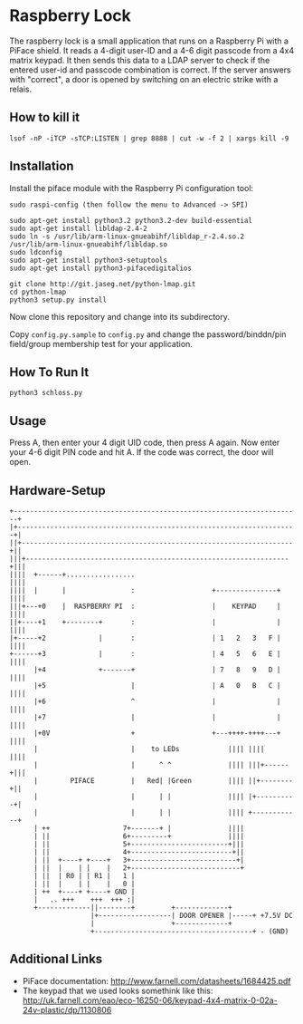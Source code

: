Raspberry Lock
===============

The raspberry lock is a small application that runs on a Raspberry Pi with a
PiFace shield. It reads a 4-digit user-ID and a 4-6 digit passcode from a 4x4
matrix keypad. It then sends this data to a LDAP server to check if the
entered user-id and passcode combination is correct. If the server answers with
"correct", a door is opened by switching on an electric strike with a relais.

How to kill it
--------------

```
lsof -nP -iTCP -sTCP:LISTEN | grep 8888 | cut -w -f 2 | xargs kill -9
```

Installation
--------------

Install the piface module with the Raspberry Pi configuration tool:
```
sudo raspi-config (then follow the menu to Advanced -> SPI)

sudo apt-get install python3.2 python3.2-dev build-essential
sudo apt-get install libldap-2.4-2
sudo ln -s /usr/lib/arm-linux-gnueabihf/libldap_r-2.4.so.2 /usr/lib/arm-linux-gnueabihf/libldap.so
sudo ldconfig
sudo apt-get install python3-setuptools
sudo apt-get install python3-pifacedigitalios

git clone http://git.jaseg.net/python-lmap.git
cd python-lmap
python3 setup.py install
```

Now clone this repository and change into its subdirectory.

Copy ```config.py.sample``` to ```config.py``` and change the password/binddn/pin field/group membership test for your application.

How To Run It
----------------

```
python3 schloss.py
```

Usage
----------------

Press A, then enter your 4 digit UID code, then press A again. Now enter your 4-6 digit PIN code and hit A.
If the code was correct, the door will open.

Hardware-Setup
----------------
```
+-----------------------------------------------------------------------+
|+---------------------------------------------------------------------+|
||+-------------------------------------------------------------------+||
|||+-----------------------------------------------------------------+|||
||||  +------+.................                                      ||||
||||  |      |                :                   +---------------+  ||||
|||+---+0    |  RASPBERRY PI  :                   |    KEYPAD     |  ||||
||+----+1    +--------+       :                   |               |  ||||
|+-----+2             |       :                   | 1   2   3   F |  ||||
+------+3             |       :                   | 4   5   6   E |  ||||
      |+4             +-------+                   | 7   8   9   D |  ||||
      |+5                     |                   | A   0   B   C |  ||||
      |+6                     ^                   |               |  ||||
      |+7                     |                   |               |  ||||
      |+0V                    +                   +---++++-++++---+  ||||
      |                       |    to LEDs            |||| ||||      ||||
      |                       |      ^ ^              |||| |||+------+|||
      |        PIFACE         |   Red| |Green         |||| ||+--------+||
      |                       |      | |              |||| |+----------+|
      |                       |      | |              |||| +------------+
      | ++                  7+-------+ |              ||||
      | ||                  6+---------+              ||||
      | ||                  5+------------------------+|||
      | ||                  4+-------------------------+||
      | ||  +----+ +----+   3+--------------------------+|
      | ||  |    | |    |   2+---------------------------+
      | ||  | R0 | | R1 |   1 |
      | ||  |    | |    |   0 |
      | ++  +----+ +----+ GND |
      |   .. +++    +++  +++ :|
      +-------------||--------+	        +-------------+
                    |+------------------| DOOR OPENER |-----+ +7.5V DC
                    |		            +-------------+
                    +---------------------------------------+ - (GND)
```

Additional Links
--------------------

* PiFace documentation: http://www.farnell.com/datasheets/1684425.pdf
* The keypad that we used looks somethink like this: http://uk.farnell.com/eao/eco-16250-06/keypad-4x4-matrix-0-02a-24v-plastic/dp/1130806
